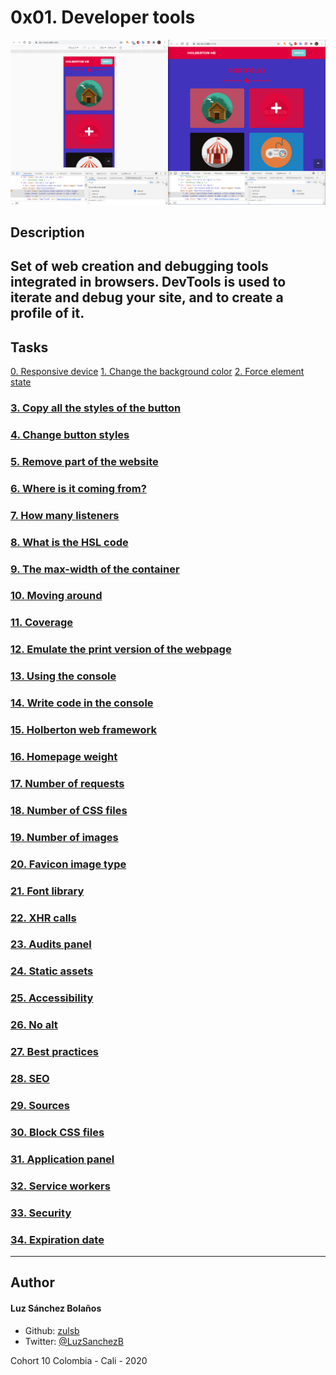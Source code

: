 # 0x01. Developer tools
![](./2-pathways_menu.png)

## Description
Set of web creation and debugging tools integrated in browsers. DevTools is used to iterate and debug your site, and to create a profile of it.
---

## Tasks
[0. Responsive device](./0-responsive_device.png)
[1. Change the background color](./1-change_bg_color.png)
[2. Force element state](./2-pathways_menu.png)
### [3. Copy all the styles of the button](./3-button_styles)
### [4. Change button styles](./4-new_buttons.png)
### [5. Remove part of the website](./5-deleted_elements.png)
### [6. Where is it coming from?](./6-declaration_file)
### [7. How many listeners](./7-number_of_listeners)
### [8. What is the HSL code](./8-hsl)
### [9. The max-width of the container](./9-max_width)
### [10. Moving around](./10-moved_around.png)
### [11. Coverage](./11-coverage)
### [12. Emulate the print version of the webpage](./12-print_version.png)
### [13. Using the console](./13-logo_dollar0)
### [14. Write code in the console](./14-doc_title)
### [15. Holberton web framework](./15-hbtn_framework)
### [16. Homepage weight](./16-weight.png)
### [17. Number of requests](./17-requests.png)
### [18. Number of CSS files](./18-css_loaded)
### [19. Number of images](./19-images_loaded)
### [20. Favicon image type](./20-favicon_type)
### [21. Font library](./21-hbtn_font_lib)
### [22. XHR calls](./22-xhr_calls)
### [23. Audits panel](./23-performance_audit.png)
### [24. Static assets](./24-static_assets_audit.png)
### [25. Accessibility](./25-contrast_issue)
### [26. No alt](./26-no_alt)
### [27. Best practices](./27-missing_attr)
### [28. SEO](./28-unclear_desc.png)
### [29. Sources](./29-how_many_colors.png)
### [30. Block CSS files](./30-no_css.png)
### [31. Application panel](./31-session_storage_key)
### [32. Service workers](./32-service_workers)
### [33. Security](./33-ssl_cert)
### [34. Expiration date](./34-ssl_expiration.png)
---

## Author
#### Luz Sánchez Bolaños
- Github: [zulsb](https://github.com/zulsb)
- Twitter: [@LuzSanchezB](https://twitter.com/LuzSanchezB)

Cohort 10
Colombia - Cali - 2020